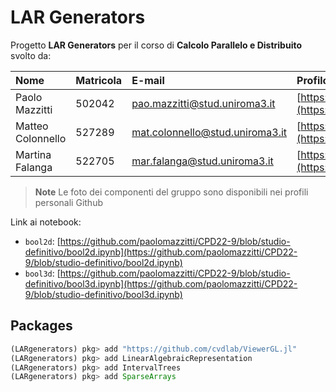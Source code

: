 # LAR Generators 

Progetto **LAR Generators** per il corso di **Calcolo Parallelo e Distribuito** svolto da:

| Nome| Matricola | E-mail | Profilo Github |
|:---|:---|:---|:---|
|Paolo Mazzitti|502042|pao.mazzitti@stud.uniroma3.it| [https://github.com/paolomazzitti](https://github.com/paolomazzitti) |
| Matteo Colonnello|527289|mat.colonnello@stud.uniroma3.it|[https://github.com/MatteoColonnello](https://github.com/MatteoColonnello)|
| Martina Falanga|522705|mar.falanga@stud.uniroma3.it|[https://github.com/MartinaFalanga](https://github.com/MartinaFalanga) |


> **Note**
> Le foto dei componenti del gruppo sono disponibili nei profili personali Github

Link ai notebook:
  - `bool2d`: [https://github.com/paolomazzitti/CPD22-9/blob/studio-definitivo/bool2d.ipynb](https://github.com/paolomazzitti/CPD22-9/blob/studio-definitivo/bool2d.ipynb)
  - `bool3d`: [https://github.com/paolomazzitti/CPD22-9/blob/studio-definitivo/bool3d.ipynb](https://github.com/paolomazzitti/CPD22-9/blob/studio-definitivo/bool3d.ipynb)

## Packages

```julia
(LARgenerators) pkg> add "https://github.com/cvdlab/ViewerGL.jl"
(LARgenerators) pkg> add LinearAlgebraicRepresentation
(LARgenerators) pkg> add IntervalTrees
(LARgenerators) pkg> add SparseArrays
```
